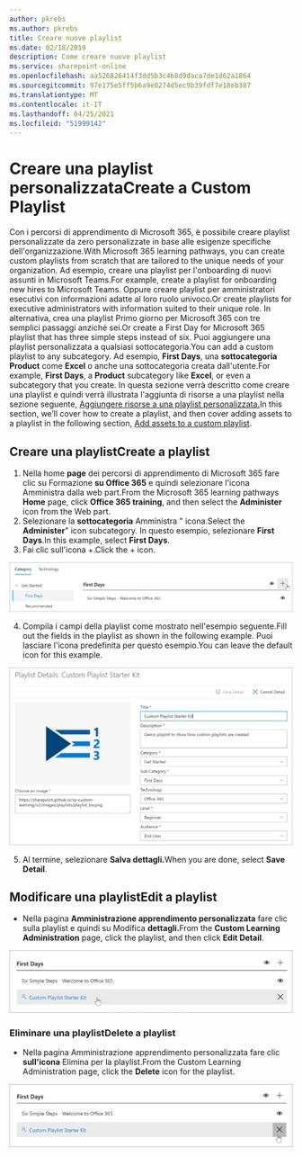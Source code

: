 ```yaml
---
author: pkrebs
ms.author: pkrebs
title: Creare nuove playlist
ms.date: 02/18/2019
description: Come creare nuove playlist
ms.service: sharepoint-online
ms.openlocfilehash: aa526826414f3dd5b3c4b8d9daca7de1d62a1864
ms.sourcegitcommit: 97e175e5ff5b6a9e0274d5ec9b39fdf7e18eb387
ms.translationtype: MT
ms.contentlocale: it-IT
ms.lasthandoff: 04/25/2021
ms.locfileid: "51999142"
---
```

# <a name="create-a-custom-playlist"></a><span data-ttu-id="a0deb-103">Creare una playlist personalizzata</span><span class="sxs-lookup"><span data-stu-id="a0deb-103">Create a Custom Playlist</span></span>

<span data-ttu-id="a0deb-104">Con i percorsi di apprendimento di Microsoft 365, è possibile creare playlist personalizzate da zero personalizzate in base alle esigenze specifiche dell'organizzazione.</span><span class="sxs-lookup"><span data-stu-id="a0deb-104">With Microsoft 365 learning pathways, you can create custom playlists from scratch that are tailored to the unique needs of your organization.</span></span> <span data-ttu-id="a0deb-105">Ad esempio, creare una playlist per l'onboarding di nuovi assunti in Microsoft Teams.</span><span class="sxs-lookup"><span data-stu-id="a0deb-105">For example, create a playlist for onboarding new hires to Microsoft Teams.</span></span> <span data-ttu-id="a0deb-106">Oppure creare playlist per amministratori esecutivi con informazioni adatte al loro ruolo univoco.</span><span class="sxs-lookup"><span data-stu-id="a0deb-106">Or create playlists for executive administrators with information suited to their unique role.</span></span> <span data-ttu-id="a0deb-107">In alternativa, crea una playlist Primo giorno per Microsoft 365 con tre semplici passaggi anziché sei.</span><span class="sxs-lookup"><span data-stu-id="a0deb-107">Or create a First Day for Microsoft 365 playlist that has three simple steps instead of six.</span></span> <span data-ttu-id="a0deb-108">Puoi aggiungere una playlist personalizzata a qualsiasi sottocategoria.</span><span class="sxs-lookup"><span data-stu-id="a0deb-108">You can add a custom playlist to any subcategory.</span></span> <span data-ttu-id="a0deb-109">Ad esempio, **First Days**, una **sottocategoria Product** come **Excel** o anche una sottocategoria creata dall'utente.</span><span class="sxs-lookup"><span data-stu-id="a0deb-109">For example, **First Days**, a **Product** subcategory like **Excel**, or even a subcategory that you create.</span></span> <span data-ttu-id="a0deb-110">In questa sezione verrà descritto come creare una playlist e quindi verrà illustrata l'aggiunta di risorse a una playlist nella sezione seguente, [Aggiungere risorse a una playlist personalizzata.](custom_addassets.md)</span><span class="sxs-lookup"><span data-stu-id="a0deb-110">In this section, we’ll cover how to create a playlist, and then cover adding assets to a playlist in the following section, [Add assets to a custom playlist](custom_addassets.md).</span></span>

## <a name="create-a-playlist"></a><span data-ttu-id="a0deb-111">Creare una playlist</span><span class="sxs-lookup"><span data-stu-id="a0deb-111">Create a playlist</span></span> 

1. <span data-ttu-id="a0deb-112">Nella home **page** dei percorsi di apprendimento di Microsoft 365 fare  clic su Formazione **su Office 365** e quindi selezionare l'icona Amministra dalla web part.</span><span class="sxs-lookup"><span data-stu-id="a0deb-112">From the Microsoft 365 learning pathways **Home** page, click **Office 365 training**, and then select the **Administer** icon from the Web part.</span></span> 
2. <span data-ttu-id="a0deb-113">Selezionare la **sottocategoria** Amministra " icona.</span><span class="sxs-lookup"><span data-stu-id="a0deb-113">Select the **Administer**" icon  subcategory.</span></span> <span data-ttu-id="a0deb-114">In questo esempio, selezionare **First Days**.</span><span class="sxs-lookup"><span data-stu-id="a0deb-114">In this example, select **First Days**.</span></span>  
3. <span data-ttu-id="a0deb-115">Fai clic sull'icona +.</span><span class="sxs-lookup"><span data-stu-id="a0deb-115">Click the + icon.</span></span>  

![cg-newplaylistbtn.png](media/cg-newplaylistbtn.png)

4.  <span data-ttu-id="a0deb-117">Compila i campi della playlist come mostrato nell'esempio seguente.</span><span class="sxs-lookup"><span data-stu-id="a0deb-117">Fill out the fields in the playlist as shown in the following example.</span></span> <span data-ttu-id="a0deb-118">Puoi lasciare l'icona predefinita per questo esempio.</span><span class="sxs-lookup"><span data-stu-id="a0deb-118">You can leave the default icon for this example.</span></span> 

![cg-newplaylistdetails.png](media/cg-newplaylistdetails.png)

5.  <span data-ttu-id="a0deb-120">Al termine, selezionare **Salva dettagli.**</span><span class="sxs-lookup"><span data-stu-id="a0deb-120">When you are done, select **Save Detail**.</span></span> 

## <a name="edit-a-playlist"></a><span data-ttu-id="a0deb-121">Modificare una playlist</span><span class="sxs-lookup"><span data-stu-id="a0deb-121">Edit a playlist</span></span>

- <span data-ttu-id="a0deb-122">Nella pagina **Amministrazione apprendimento personalizzata** fare clic sulla playlist e quindi su Modifica **dettagli.**</span><span class="sxs-lookup"><span data-stu-id="a0deb-122">From the **Custom Learning Administration** page, click the playlist, and then click **Edit Detail**.</span></span>  

![cg-editplaylist.png](media/cg-editplaylist.png)

### <a name="delete-a-playlist"></a><span data-ttu-id="a0deb-124">Eliminare una playlist</span><span class="sxs-lookup"><span data-stu-id="a0deb-124">Delete a playlist</span></span>

- <span data-ttu-id="a0deb-125">Nella pagina Amministrazione apprendimento personalizzata fare clic **sull'icona** Elimina per la playlist.</span><span class="sxs-lookup"><span data-stu-id="a0deb-125">From the Custom Learning Administration page, click the **Delete** icon for the playlist.</span></span>  

![cg-deleteplaylist.png](media/cg-deleteplaylist.png)